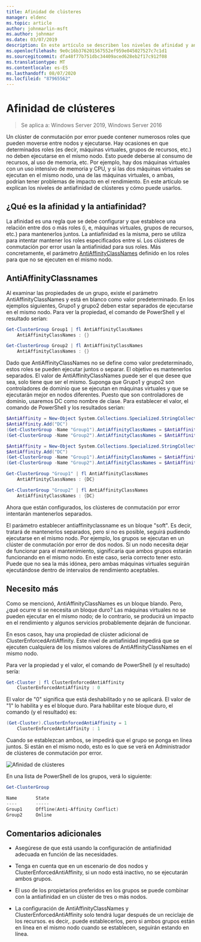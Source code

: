 ```yaml
---
title: Afinidad de clústeres
manager: eldenc
ms.topic: article
author: johnmarlin-msft
ms.author: johnmar
ms.date: 03/07/2019
description: En este artículo se describen los niveles de afinidad y antiafinidad de clústeres de conmutación por error
ms.openlocfilehash: 9e0c16b376201567552ef959e045027527c7c1d1
ms.sourcegitcommit: dfa48f77b751dbc34409aced628eb2f17c912f08
ms.translationtype: MT
ms.contentlocale: es-ES
ms.lasthandoff: 08/07/2020
ms.locfileid: "87965562"
---
```

# <a name="cluster-affinity"></a>Afinidad de clústeres

> Se aplica a: Windows Server 2019, Windows Server 2016

Un clúster de conmutación por error puede contener numerosos roles que pueden moverse entre nodos y ejecutarse. Hay ocasiones en que determinados roles (es decir, máquinas virtuales, grupos de recursos, etc.) no deben ejecutarse en el mismo nodo.  Esto puede deberse al consumo de recursos, al uso de memoria, etc.  Por ejemplo, hay dos máquinas virtuales con un uso intensivo de memoria y CPU, y si las dos máquinas virtuales se ejecutan en el mismo nodo, una de las máquinas virtuales, o ambas, podrían tener problemas de impacto en el rendimiento.  En este artículo se explican los niveles de antiafinidad de clústeres y cómo puede usarlos.

## <a name="what-is-affinity-and-antiaffinity"></a>¿Qué es la afinidad y la antiafinidad?

La afinidad es una regla que se debe configurar y que establece una relación entre dos o más roles (i, e, máquinas virtuales, grupos de recursos, etc.) para mantenerlos juntos.  La antiafinidad es la misma, pero se utiliza para intentar mantener los roles especificados entre sí. Los clústeres de conmutación por error usan la antiafinidad para sus roles.  Más concretamente, el parámetro [AntiAffinityClassNames](/previous-versions/windows/desktop/mscs/groups-antiaffinityclassnames) definido en los roles para que no se ejecuten en el mismo nodo.

## <a name="antiaffinityclassnames"></a>AntiAffinityClassnames

Al examinar las propiedades de un grupo, existe el parámetro AntiAffinityClassNames y está en blanco como valor predeterminado.  En los ejemplos siguientes, Grupo1 y grupo2 deben estar separados de ejecutarse en el mismo nodo.  Para ver la propiedad, el comando de PowerShell y el resultado serían:

```powershell
Get-ClusterGroup Group1 | fl AntiAffinityClassNames
    AntiAffinityClassNames : {}

Get-ClusterGroup Group2 | fl AntiAffinityClassNames
    AntiAffinityClassNames : {}
```

Dado que AntiAffinityClassNames no se define como valor predeterminado, estos roles se pueden ejecutar juntos o separar.  El objetivo es mantenerlos separados.  El valor de AntiAffinityClassNames puede ser el que desee que sea, solo tiene que ser el mismo.  Suponga que Grupo1 y grupo2 son controladores de dominio que se ejecutan en máquinas virtuales y que se ejecutarán mejor en nodos diferentes.  Puesto que son controladores de dominio, usaremos DC como nombre de clase.  Para establecer el valor, el comando de PowerShell y los resultados serían:

```powershell
$AntiAffinity = New-Object System.Collections.Specialized.StringCollection
$AntiAffinity.Add("DC")
(Get-ClusterGroup -Name "Group1").AntiAffinityClassNames = $AntiAffinity
(Get-ClusterGroup -Name "Group2").AntiAffinityClassNames = $AntiAffinity

$AntiAffinity = New-Object System.Collections.Specialized.StringCollection
$AntiAffinity.Add("DC")
(Get-ClusterGroup -Name "Group1").AntiAffinityClassNames = $AntiAffinity
(Get-ClusterGroup -Name "Group2").AntiAffinityClassNames = $AntiAffinity

Get-ClusterGroup "Group1" | fl AntiAffinityClassNames
    AntiAffinityClassNames : {DC}

Get-ClusterGroup "Group2" | fl AntiAffinityClassNames
    AntiAffinityClassNames : {DC}
```

Ahora que están configurados, los clústeres de conmutación por error intentarán mantenerlos separados.

El parámetro establecer antiaffinityclassname es un bloque "soft".  Es decir, tratará de mantenerlos separados, pero si no es posible, seguirá pudiendo ejecutarse en el mismo nodo.  Por ejemplo, los grupos se ejecutan en un clúster de conmutación por error de dos nodos.  Si un nodo necesita dejar de funcionar para el mantenimiento, significaría que ambos grupos estarán funcionando en el mismo nodo.  En este caso, sería correcto tener esto.  Puede que no sea la más idónea, pero ambas máquinas virtuales seguirán ejecutándose dentro de intervalos de rendimiento aceptables.

## <a name="i-need-more"></a>Necesito más

Como se mencionó, AntiAffinityClassNames es un bloque blando.  Pero, ¿qué ocurre si se necesita un bloque duro?  Las máquinas virtuales no se pueden ejecutar en el mismo nodo; de lo contrario, se producirá un impacto en el rendimiento y algunos servicios probablemente dejarán de funcionar.

En esos casos, hay una propiedad de clúster adicional de ClusterEnforcedAntiAffinity.  Este nivel de antiafinidad impedirá que se ejecuten cualquiera de los mismos valores de AntiAffinityClassNames en el mismo nodo.

Para ver la propiedad y el valor, el comando de PowerShell (y el resultado) sería:

```powershell
Get-Cluster | fl ClusterEnforcedAntiAffinity
    ClusterEnforcedAntiAffinity : 0
```

El valor de "0" significa que está deshabilitado y no se aplicará.  El valor de "1" lo habilita y es el bloque duro.  Para habilitar este bloque duro, el comando (y el resultado) es:

```powershell
(Get-Cluster).ClusterEnforcedAntiAffinity = 1
    ClusterEnforcedAntiAffinity : 1
```

Cuando se establezcan ambos, se impedirá que el grupo se ponga en línea juntos.  Si están en el mismo nodo, esto es lo que se verá en Administrador de clústeres de conmutación por error.

![Afinidad de clústeres](media/Cluster-Affinity/Cluster-Affinity-1.png)

En una lista de PowerShell de los grupos, verá lo siguiente:

```powershell
Get-ClusterGroup

Name       State
----       -----
Group1     Offline(Anti-Affinity Conflict)
Group2     Online
```

## <a name="additional-comments"></a>Comentarios adicionales

- Asegúrese de que está usando la configuración de antiafinidad adecuada en función de las necesidades.
- Tenga en cuenta que en un escenario de dos nodos y ClusterEnforcedAntiAffinity, si un nodo está inactivo, no se ejecutarán ambos grupos.

- El uso de los propietarios preferidos en los grupos se puede combinar con la antiafinidad en un clúster de tres o más nodos.
- La configuración de AntiAffinityClassNames y ClusterEnforcedAntiAffinity solo tendrá lugar después de un reciclaje de los recursos. es decir,. puede establecerlos, pero si ambos grupos están en línea en el mismo nodo cuando se establecen, seguirán estando en línea.
